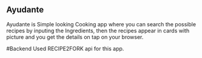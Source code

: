 ## Ayudante
Ayudante is Simple looking Cooking app where you can search the possible recipes by inputing the Ingredients, then the recipes appear in cards with picture and you get the details on tap on your browser. 

#Backend
Used RECIPE2FORK api for this app.
